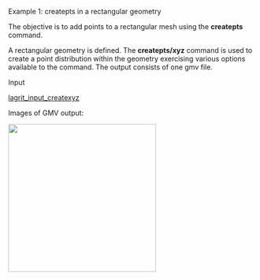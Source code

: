 
 Example 1: createpts in a rectangular geometry

  The objective is to add points to a rectangular mesh using the
  **createpts** command.
 
  A rectangular geometry is defined. The **createpts/xyz** command is
  used to create a point distribution within the geometry exercising
  various options available to the command. The output consists of one
  gmv file.

 Input

  [lagrit_input_createxyz](input/lagrit_input_createxyz.txt)

 Images of GMV output:
 
<img  width="300" src="https://lanl.github.io/LaGriT/assets/images/image1_tn.gif">
